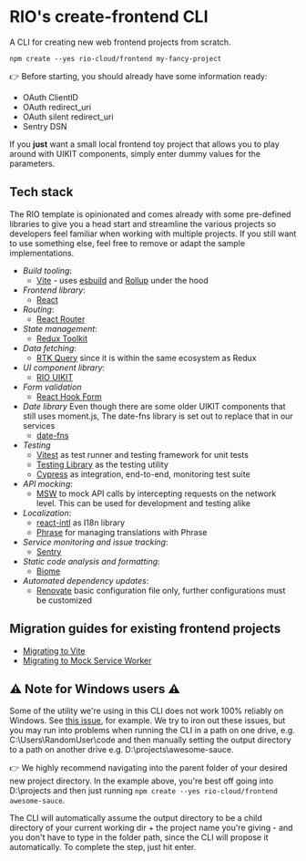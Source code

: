 # RIO's create-frontend CLI

A CLI for creating new web frontend projects from scratch.

```shell
npm create --yes rio-cloud/frontend my-fancy-project
```

👉 Before starting, you should already have some information ready:

- OAuth ClientID
- OAuth redirect_uri
- OAuth silent redirect_uri
- Sentry DSN

If you **just** want a small local frontend toy project that allows you to play around with UIKIT components, simply
enter dummy values for the parameters.

## Tech stack

The RIO template is opinionated and comes already with some pre-defined libraries to give you a head start and
streamline the various projects so developers feel familiar when working with multiple projects. If you still want to
use something else, feel free to remove or adapt the sample implementations.

- *Build tooling*:
    - [Vite](https://vitejs.dev/) - uses [esbuild](https://esbuild.github.io/) and [Rollup](https://rollupjs.org) under
      the hood
- *Frontend library*:
    - [React](https://reactjs.org/)
- *Routing*:
    - [React Router](https://github.com/remix-run/react-router)
- *State management*:
    - [Redux Toolkit](https://redux-toolkit.js.org/)
- *Data fetching*:
    - [RTK Query](https://redux-toolkit.js.org/rtk-query/overview) since it is within the same ecosystem as Redux
- *UI component library*:
    - [RIO UIKIT](https://uikit.developers.rio.cloud)
- *Form validation*
    - [React Hook Form](https://react-hook-form.com/)
- *Date library*
    Even though there are some older UIKIT components that still uses moment.js, The date-fns library is set out to
    replace that in our services
    - [date-fns](https://date-fns.org/)
- *Testing*
    - [Vitest](https://vitest.dev//) as test runner and testing framework for unit tests
    - [Testing Library](https://testing-library.com/) as the testing utility
    - [Cypress](https://www.cypress.io/) as integration, end-to-end, monitoring test suite
- *API mocking*:
    - [MSW](https://mswjs.io/) to mock API calls by intercepting requests on the network level. This can be used for
      development and testing alike
- *Localization*:
    - [react-intl](https://formatjs.io/docs/react-intl/) as I18n library
    - [Phrase](https://phrase.com/cli/) for managing translations with Phrase
- *Service monitoring and issue tracking*:
    - [Sentry](https://sentry.io/)
- *Static code analysis and formatting*:
    - [Biome](https://biomejs.dev/)
- *Automated dependency updates*:
    - [Renovate](https://docs.renovatebot.com/) basic configuration file only, further configurations must be customized

## Migration guides for existing frontend projects

* [Migrating to Vite](docs/migrating-to-vite.md)
* [Migrating to Mock Service Worker](docs/migrating-to-msw.md)

## ⚠️ Note for Windows users ⚠️

Some of the utility we're using in this CLI does not work 100% reliably on Windows. See
[this issue](https://github.com/rio-cloud/create-frontend/issues/6), for example. We try to iron out these issues, but
you may run into problems when running the CLI in a path on one drive, e.g. C:\Users\RandomUser\code and then
manually setting the output directory to a path on another drive e.g. D:\projects\awesome-sauce.

👉 We highly recommend navigating into the parent folder of your desired new project directory. In the example above,
you're best off going into D:\projects and then just running `npm create --yes rio-cloud/frontend awesome-sauce`.

The CLI will automatically assume the output directory to be a child directory of your current working dir + the project
name you're giving - and you don't have to type in the folder path, since the CLI will propose it automatically. To 
complete the step, just hit enter.
